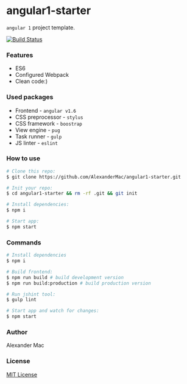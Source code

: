 # angular1-starter
`angular 1` project template.

[![Build Status](https://travis-ci.org/AlexanderMac/angular1-starter.svg?branch=master)](https://travis-ci.org/AlexanderMac/angular1-starter)

### Features
- ES6
- Configured Webpack
- Clean code:)

### Used packages
 - Frontend - `angular v1.6`
 - CSS preprocessor - `stylus`
 - CSS framework - `boostrap`
 - View engine - `pug`
 - Task runner - `gulp`
 - JS linter - `eslint`

### How to use
```sh
# Clone this repo:
$ git clone https://github.com/AlexanderMac/angular1-starter.git

# Init your repo:
$ cd angular1-starter && rm -rf .git && git init

# Install dependencies:
$ npm i

# Start app:
$ npm start
```

### Commands

```sh
# Install dependencies
$ npm i

# Build frontend:
$ npm run build # build development version
$ npm run build:production # build production version

# Run jshint tool:
$ gulp lint

# Start app and watch for changes:
$ npm start
```

### Author
Alexander Mac

### License
[MIT License](license)

